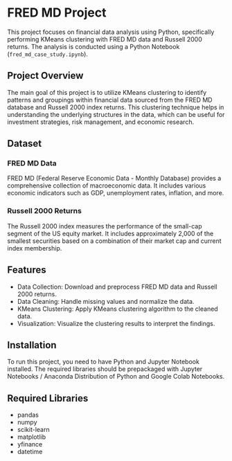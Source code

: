 # FRED MD Project

This project focuses on financial data analysis using Python, specifically performing KMeans clustering with FRED MD data and Russell 2000 returns. The analysis is conducted using a Python Notebook (`fred_md_case_study.ipynb`).

## Project Overview

The main goal of this project is to utilize KMeans clustering to identify patterns and groupings within financial data sourced from the FRED MD database and Russell 2000 index returns. This clustering technique helps in understanding the underlying structures in the data, which can be useful for investment strategies, risk management, and economic research.

## Dataset

### FRED MD Data
FRED MD (Federal Reserve Economic Data - Monthly Database) provides a comprehensive collection of macroeconomic data. It includes various economic indicators such as GDP, unemployment rates, inflation, and more.

### Russell 2000 Returns
The Russell 2000 index measures the performance of the small-cap segment of the US equity market. It includes approximately 2,000 of the smallest securities based on a combination of their market cap and current index membership.

## Features

- Data Collection: Download and preprocess FRED MD data and Russell 2000 returns.
- Data Cleaning: Handle missing values and normalize the data.
- KMeans Clustering: Apply KMeans clustering algorithm to the cleaned data.
- Visualization: Visualize the clustering results to interpret the findings.

## Installation

To run this project, you need to have Python and Jupyter Notebook installed. The required libraries should be prepackaged with Jupyter Notebooks / Anaconda Distribution of Python and Google Colab Notebooks.


## Required Libraries
* pandas
* numpy
* scikit-learn
* matplotlib
* yfinance
* datetime
